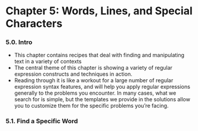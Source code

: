 # Chapter 5: Words, Lines, and Special Characters

### 5.0. Intro

- This chapter contains recipes that deal with finding and manipulating text in a variety of contexts
- The central theme of this chapter is showing a variety of regular expression constructs and techniques in action. 
- Reading through it is like a workout for a large number of regular expression syntax features, and will help you apply regular expressions generally to the problems you encounter. In many cases, what we search for is simple, but the templates we provide in the solutions allow you to customize them for the specific problems you’re facing.

### 5.1. Find a Specific Word